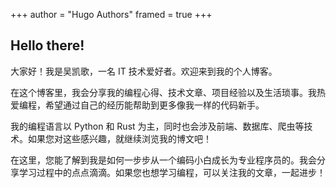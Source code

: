 +++
author = "Hugo Authors"
framed = true
+++

## Hello there!

大家好！我是吴凯歌，一名 IT 技术爱好者。欢迎来到我的个人博客。

在这个博客里，我会分享我的编程心得、技术文章、项目经验以及生活琐事。我热爱编程，希望通过自己的经历能帮助到更多像我一样的代码新手。

我的编程语言以 Python 和 Rust 为主，同时也会涉及前端、数据库、爬虫等技术。如果您对这些感兴趣，就继续浏览我的博文吧！

在这里，您能了解到我是如何一步步从一个编码小白成长为专业程序员的。我会分享学习过程中的点点滴滴。如果您也想学习编程，可以关注我的文章，一起进步！
